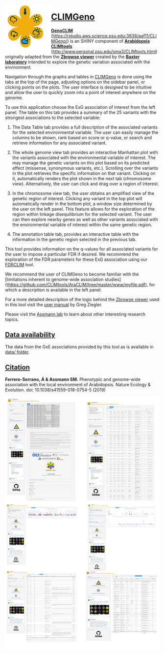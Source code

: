[<img align="left" width="150" height="150" src="https://github.com/CLIMtools/CLIMGeno/blob/master/www/picture2.png">](https://rstudio.aws.science.psu.edu:3838/aaf11/CLIMGeno/ "CLIMGeno")

# [CLIMGeno](https://rstudio.aws.science.psu.edu:3838/aaf11/CLIMGeno/ "CLIMGeno")
[**GenoCLIM**](https://rstudio.aws.science.psu.edu:3838/aaf11/CLIMGeno/) (https://rstudio.aws.science.psu.edu:3838/aaf11/CLIMGeno/) is an SHINY component of [**Arabidopsis CLIMtools**](http://www.personal.psu.edu/sma3/CLIMtools.html) (http://www.personal.psu.edu/sma3/CLIMtools.html) originally adapted from the [**Zbrowse viewer**](http://www.baxterlab.org/untitled-cqi0) created by the [**Baxter laboratory**](http://www.baxterlab.org/) intended to explore the genetic variation associated with the environment.

Navigation through the graphs and tables in [CLIMGeno](https://rstudio.aws.science.psu.edu:3838/aaf11/CLIMGeno/ "CLIMGeno") is done using the tabs at the top of the page, adjusting options on the sidebar panel, or clicking points on the plots. The user interface is designed to be intuitive and allow the user to quickly zoom into a point of interest anywhere on the genome.

To use this application choose the ExG association of interest from the left panel. The table on this tab provides a summary of the 25 variants with the strongest associations to the selected variable:

1. The Data Table tab provides a full description of the associated variants for the selected environmental variable. The user can easily manage the columns to be shown, rank based on score or q-value, or search and retrieve information for any associated variant.

2. The whole genome view tab provides an interactive Manhattan plot with the variants associated with the environmental variable of interest. The may manage the genetic variants on this plot based on its predicted effect (missense, synonymous variants, etc.). Scrolling over the variants in the plot retrieves the specific information on that variant. Clicking on it, automatically renders the plot shown in the next tab (chromosome view). Alternatively, the user can click and drag over a region of interest.

3. In the chromosome view tab, the user obtains an amplified view of the genetic region of interest. Clicking any variant in the top plot will automatically render in the bottom plot, a window size determined by the user on the left panel. This feature allows for the exploration of the region within linkage disequilibrium for the selected variant. The user can then explore nearby genes as well as other variants associated with the environmental variable of interest within the same genetic region.

4. The annotation table tab, provides an interactive table with the information in the genetic region selected in the previous tab.

This tool provides information on the q-values for all associated variants for the user to impose a particular FDR if desired. We recommend the exploration of the FDR parameters for these ExG association using our [FDRCLIM](https://rstudio.aws.science.psu.edu:3838/aaf11/FDRCLIM/ "FDRCLIM") tool.

We recommend the user of CLIMGeno to become familiar with the [limitations inherent to genome-wide association studies]((https://github.com/CLIMtools/AraCLIM/tree/master/www/myfile.pdf), for which a description is available in the left panel.

For a more detailed description of the logic behind the [Zbrowse viewer](http://www.baxterlab.org/untitled-cqi0) used in this tool visit the [user manual](http://docs.wixstatic.com/ugd/52737a_2a65d0deb3bd4da2b5c0190c0de343ca.pdf) by Greg Ziegler.

Please visit the [Assmann lab](http://www.personal.psu.edu/sma3/) to learn about other interesting research topics.


## [Data availability](https://github.com/CLIMtools/AraCLIM/tree/master/data)
The data from the GxE associations provided by this tool as is available in [data/ folder](https://github.com/CLIMtools/CLIMGeno/tree/master/www/config/data). 

## [Citation](https://www.nature.com/articles/s41559-018-0754-5)
**Ferrero-Serrano, Á & Assmann SM.** Phenotypic and genome-wide association with the local environment of Arabidopsis. Nature Ecology & Evolution. doi: 10.1038/s41559-018-0754-5 (2019)

[<img align="left" src="https://github.com/CLIMtools/CLIMGeno/blob/master/Screen Shot.png">](https://rstudio.aws.science.psu.edu:3838/aaf11/CLIMGeno/ "CLIMGeno")
